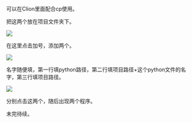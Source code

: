 可以在Clion里面配合cp使用。

把这两个放在项目文件夹下。

![](https://stripe.serv00.net/thumbnails/bdceac577e24dba4140f15e443754c0d.png)

在这里点击加号，添加两个。

![](https://stripe.serv00.net/thumbnails/1a8b9a0ad20bbf88238dce7c75abca28.png)

名字随便填，第一行填python路径，第二行填项目路径+这个python文件的名字，第三行填项目路径。

![](https://stripe.serv00.net/thumbnails/69081efbdc9ad7ab830bd9bb0ec8692a.png)

分别点击这两个，随后出现两个程序。

未完待续。

